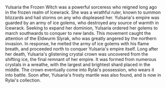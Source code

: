 Yulsaria the Frozen Witch was a powerful sorceress who reigned long ago in the frozen realm of Icewrack. She was a wrathful ruler, known to summon blizzards and hail storms on any who displeased her.
Yulsaria's empire was guarded by an army of ice golems, who destroyed any source of warmth in Icewrack. Seeking to expand her dominion, Yulsaria ordered her golems to march southwards to conquer to new lands. This movement caught the attention of the Eldwurm Slyrak, who was greatly angered by the northern invasion. In response, he melted the army of ice golems with his flame breath, and proceeded north to conquer Yulsaria's empire itself.
Long after her death, Yulsaria's glistening crystal crown was uncovered from the shifting ice, the final remnant of her empire. It was formed from numerous crystals in a wreathe, with the largest and brightest shard placed in the middle. The crown eventually come into Rylai's possession, who wears it into battle. Soon after, Yulsaria's frosty mantle was also found, and is now in Rylai's collection.
